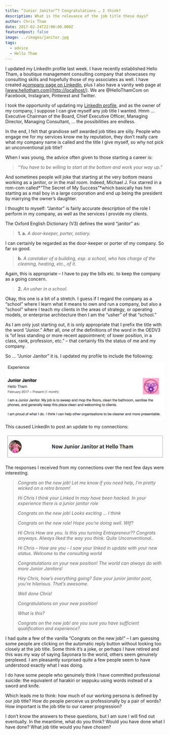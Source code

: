 ```yaml
---
title: “Junior Janitor”​? Congratulations … I think?
description: What is the relevance of the job title these days?
author: Chris Tham
date: 2017-02-24T22:00:00.000Z
featuredpost: false
image: ../images/janitor.jpg
tags:
  - advice
  - Hello Tham
---
```

I updated my LinkedIn profile last week. I have recently established Hello Tham, a boutique management consulting company that showcases my consulting skills and hopefully those of my associates as well. I have created a[company page on LinkedIn](http://www.linkedin.com/company/17950469/), plus I also have a vanity web page at [www.hellotham.com](http://localhost/). We are @HelloThamCom on Facebook, Instagram, Pinterest and Twitter.

I took the opportunity of updating my [LinkedIn profile](http://linkedin.com/in/christham), and as the owner of my company, I suppose I can give myself any job title I wanted. Hmm … Executive Chairman of the Board, Chief Executive Officer, Managing Director, Managing Consultant, … the possibilities are endless.

In the end, I felt that grandiose self awarded job titles are silly. People who engage me for my services know me by reputation, they don’t really care what my company name is called and the title I give myself, so why not pick an unconventional job title?

When I was young, the advice often given to those starting a career is:

> *“You have to be willing to start at the bottom and work your way up.”*

And sometimes people will joke that starting at the very bottom means working as a janitor, or in the mail room. Indeed, Michael J. Fox starred in a rom-com called*“The Secret of My Success”*which basically has him starting as a mail boy in a large corporation and end up being the president by marrying the owner’s daughter.

I thought to myself: “Janitor” is fairly accurate description of the role I perform in my company, as well as the services I provide my clients.

The Oxford English Dictionary (V3) defines the word “janitor” as:

> **1. a.** *A door-keeper, porter, ostiary.*

I can certainly be regarded as the door-keeper or porter of my company. So far so good.

> **b.** *A caretaker of a building, esp. a school, who has charge of the cleaning, heating, etc., of it.*

Again, this is appropriate – I have to pay the bills etc. to keep the company as a going concern.

> **2.** *An usher in a school.*

Okay, this one is a bit of a stretch. I guess if I regard the company as a “school” where I learn what it means to own and run a company, but also a “school” where I teach my clients in the areas of strategy, or operating models, or enterprise architecture then I am the “usher” of that “school.”

As I am only just starting out, it is only appropriate that I prefix the title with the word “Junior.” After all, one of the definitions of the word in the OEDV3 is “of less standing or more recent appointment; of lower position, in a class, rank, profession, etc.” – that certainly fits the status of me and my company.

So … “Junior Janitor” it is. I updated my profile to include the following:

![Profile excerpt](../images/janitor-1.jpeg)

This caused LinkedIn to post an update to my connections:

![LinkedIn Update](../images/janitor-2.png)

The responses I received from my connections over the next few days were interesting.

> *Congrats on the new job! Let me know if you need help, I’m pretty wicked on a retro broom!*
>
> *Hi Chris I think your Linked In may have been hacked. In your experience there is a junior janitor role*
>
> *Congrats on the new job! Looks exciting … I think*
>
> *Congrats on the new role! Hope you’re doing well. Wtf?*
>
> *Hi Chris How are you. Is this you turning Entrepreneur?? Congrats anyways. Always liked the way you think. Quite Unconventional..*
>
> *Hi Chris – How are you – I saw your linked in update with your new status. Welcome to the consulting world*
>
> *Congratulations on your new position! The world can always do with more Junior Janitors!*
>
> *Hey Chris, how’s everything going? Saw your junior janitor post, you’re hilarious. That’s awesome.*
>
> *Well done Chris!*
>
> *Congratulations on your new position!*
>
> *What is this?*
>
> *Congrats on the new job! are you sure you have sufficient qualification and experience?*

I had quite a few of the vanilla “Congrats on the new job!” – I am guessing some people are clicking on the automatic reply button without looking too closely at the job title. Some think it’s a joke, or perhaps I have retired and this was my way of saying Sayonara to the world, others seem genuinely perplexed. I am pleasantly surprised quite a few people seem to have understood exactly what I was doing.

I do have some people who genuinely think I have committed professional suicide: the equivalent of harakiri or seppuku using words instead of a sword and knife.

Which leads me to think: how much of our working persona is defined by our job title? How do people perceive us professionally by a pair of words? How important is the job title to our career progression?

I don’t know the answers to these questions, but I am sure I will find out eventually. In the meantime, what do you think? Would you have done what I have done? What job title would you have chosen?

